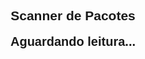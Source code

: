 <!DOCTYPE html>
<html lang="pt-BR">
<head>
  <meta charset="UTF-8">
  <meta name="viewport" content="width=device-width, initial-scale=1.0">
  <title>Scanner de Pacotes</title>
  <script src="https://unpkg.com/html5-qrcode/minified/html5-qrcode.min.js"></script>
  <style>
    body { text-align:center; font-family: Arial, sans-serif; }
    #reader { width: 320px; margin: auto; }
    #resultado { margin-top: 15px; font-size: 20px; font-weight: bold; }
    .ok { color: green; }
    .erro { color: red; }
  </style>
</head>
<body>
  <h2>Scanner de Pacotes</h2>
  <div id="reader"></div>
  <div id="resultado">Aguardando leitura...</div>
  <div id="msg" style="color:red;"></div>

  <script>
    const idsValidos = [
      "45521630151","45527442396","45527911927","45528191622",
      "45528811304","45528961246","45529519903","45529519921",
      "45529909862","45530728317","45530892544","45531849631",
      "45533653636","45534947657"
    ];

    const resultadoDiv = document.getElementById("resultado");
    const msgDiv = document.getElementById("msg");
    let scanner = null;

    function verificarCodigo(code) {
      if (idsValidos.includes(code)) {
        resultadoDiv.innerText = "✅ Encontrado: " + code;
        resultadoDiv.className = "ok";
      } else {
        resultadoDiv.innerText = "❌ Não encontrado: " + code;
        resultadoDiv.className = "erro";
      }
    }

    function startScanner(cameraId = null) {
      scanner = new Html5Qrcode("reader");
      const config = { fps: 10, qrbox: { width: 250, height: 250 } };

      scanner.start(
        cameraId ? cameraId : { facingMode: "environment" },
        config,
        verificarCodigo
      ).catch(err => {
        msgDiv.innerText = "Erro ao iniciar câmera: " + err;
        console.warn(err);

        // fallback: tenta pegar a primeira câmera disponível
        Html5Qrcode.getCameras().then(devices => {
          if (devices.length > 0) {
            msgDiv.innerText = "Tentando outra câmera...";
            scanner.start(devices[0].id, config, verificarCodigo)
              .catch(e2 => {
                msgDiv.innerText = "Falhou: " + e2;
              });
          } else {
            msgDiv.innerText = "Nenhuma câmera encontrada.";
          }
        });
      });
    }

    window.addEventListener("load", () => {
      startScanner();
    });
  </script>
</body>
</html>
